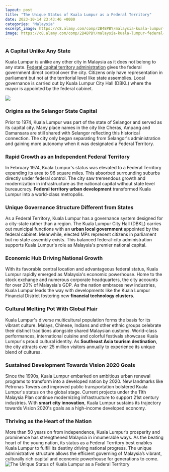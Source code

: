 ```yaml
---
layout: post
title: "The Unique Status of Kuala Lumpur as a Federal Territory"
date: 2023-10-14 23:43:46 +0000
categories: "Malaysia"
excerpt_image: https://c8.alamy.com/comp/2B4BPBY/malaysia-kuala-lumpur-federal-territory-kuala-lumpur-night-view-at-the-foot-of-the-petronas-towers-by-architect-cesar-pelli-2B4BPBY.jpg
image: https://c8.alamy.com/comp/2B4BPBY/malaysia-kuala-lumpur-federal-territory-kuala-lumpur-night-view-at-the-foot-of-the-petronas-towers-by-architect-cesar-pelli-2B4BPBY.jpg
---
```


### A Capital Unlike Any State  
Kuala Lumpur is unlike any other city in Malaysia as it does not belong to any state. [Federal capital territory administration](https://texaspost.github.io/google5780ae8eef2bb80d.html) gives the federal government direct control over the city. Citizens only have representation in parliament but not at the territorial level like state assemblies. Local governance is carried out by Kuala Lumpur City Hall (DBKL) where the mayor is appointed by the federal cabinet.

![](https://thumbs.dreamstime.com/b/aerialview-federal-territory-mosque-kuala-lumpur-kuala-lumpur-malaysia-nov-view-federal-territory-mosque-kuala-lumpur-180210143.jpg)
### Origins as the Selangor State Capital
Prior to 1974, Kuala Lumpur was part of the state of Selangor and served as its capital city. Many place names in the city like Cheras, Ampang and Damansara are still shared with Selangor reflecting this historical connection. The city only began separating from Selangor's administration and gaining more autonomy when it was designated a Federal Territory.
### Rapid Growth as an Independent Federal Territory
In February 1974, Kuala Lumpur's status was elevated to a Federal Territory expanding its area to 96 square miles. This absorbed surrounding suburbs directly under federal control. The city saw tremendous growth and modernization in infrastructure as the national capital without state level bureaucracy. **Federal territory urban development** transformed Kuala Lumpur into a world-class metropolis.  
### Unique Governance Structure Different from States
As a Federal Territory, Kuala Lumpur has a governance system designed for a city-state rather than a region. The Kuala Lumpur City Hall (DBKL) carries out municipal functions with an **urban local government** appointed by the federal cabinet. Meanwhile, elected MPs represent citizens in parliament but no state assembly exists. This balanced federal-city administration supports Kuala Lumpur's role as Malaysia's premier national capital.
### Economic Hub Driving National Growth  
With its favorable central location and advantageous federal status, Kuala Lumpur rapidly emerged as Malaysia's economic powerhouse. Home to the stock exchange and numerous corporate headquarters, the city accounts for over 20% of Malaysia's GDP. As the nation embraces new industries, Kuala Lumpur leads the way with developments like the Kuala Lumpur Financial District fostering new **financial technology clusters**.
### Cultural Melting Pot With Global Flair
Kuala Lumpur's diverse multicultural population forms the basis for its vibrant culture. Malays, Chinese, Indians and other ethnic groups celebrate their distinct traditions alongside shared Malaysian customs. World-class performances, international cuisine and colorful festivals showcase Kuala Lumpur's proud cultural identity. As **Southeast Asia tourism destination**, the city attracts over 25 million visitors annually to experience its unique blend of cultures.  
### Sustained Development Towards Vision 2020 Goals
Since the 1990s, Kuala Lumpur embarked on ambitious urban renewal programs to transform into a developed nation by 2020. New landmarks like Petronas Towers and improved public transportation bolstered Kuala Lumpur's status on the global stage. Current projects under the 11th Malaysia Plan continue modernizing infrastructure to support 21st century industries. With **smart city innovation**, Kuala Lumpur sustains its trajectory towards Vision 2020's goals as a high-income developed economy.
### Thriving as the Heart of the Nation  
More than 50 years on from independence, Kuala Lumpur’s prosperity and prominence has strengthened Malaysia in innumerable ways. As the beating heart of the young nation, its status as a Federal Territory best enables Kuala Lumpur to fulfill its destiny driving national progress. The unique administrative structure allows the efficient governing of Malaysia’s vibrant, culturally rich capital and economic powerhouse for generations to come.
![The Unique Status of Kuala Lumpur as a Federal Territory](https://c8.alamy.com/comp/2B4BPBY/malaysia-kuala-lumpur-federal-territory-kuala-lumpur-night-view-at-the-foot-of-the-petronas-towers-by-architect-cesar-pelli-2B4BPBY.jpg)